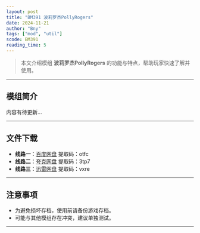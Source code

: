 ```yaml
---
layout: post
title: "BM391 波莉罗杰PollyRogers"
date: 2024-11-21
author: "Bny"
tags: ["mod", "util"]
scode: BM391
reading_time: 5
---
```


> 本文介绍模组 **波莉罗杰PollyRogers** 的功能与特点，帮助玩家快速了解并使用。

---

## 模组简介

内容有待更新...

---


## 文件下载
- **线路一**：[百度网盘](https://pan.baidu.com/s/1-arrqhgjH-k9EMt_bO16lw?pwd=otfc)  提取码：otfc  
- **线路二**：[夸克网盘](https://pan.quark.cn/s/67ccdac57b39?pwd=3tp7)  提取码：3tp7  
- **线路三**：[迅雷网盘](https://pan.xunlei.com/s/VOCCbXsk6sqZE1VwS0eTHydBA1?pwd=vxre)  提取码：vxre  

---

## 注意事项
- 为避免损坏存档，使用前请备份游戏存档。
- 可能与其他模组存在冲突，建议单独测试。

---

